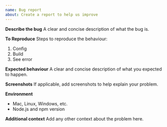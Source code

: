 ```yaml
---
name: Bug report
about: Create a report to help us improve
---
```


**Describe the bug**
A clear and concise description of what the bug is.

**To Reproduce**
Steps to reproduce the behaviour:

1. Config
2. Build
3. See error

**Expected behaviour**
A clear and concise description of what you expected to happen.

**Screenshots**
If applicable, add screenshots to help explain your problem.

**Environment**

- Mac, Linux, Windows, etc.
- Node.js and npm version

**Additional context**
Add any other context about the problem here.
